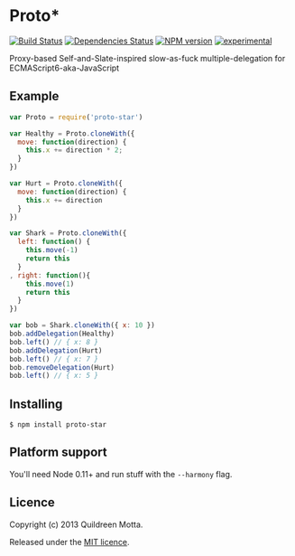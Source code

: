 Proto*
======

[![Build Status](https://travis-ci.org/robotlolita/proto-star.png)](https://travis-ci.org/robotlolita/proto-star)
[![Dependencies Status](https://david-dm.org/robotlolita/proto-star.png)](https://david-dm.org/robotlolita/proto-star.png)
[![NPM version](https://badge.fury.io/js/proto-star.png)](http://badge.fury.io/js/proto-star)
[![experimental](http://hughsk.github.io/stability-badges/dist/experimental.svg)](http://github.com/hughsk/stability-badges)

Proxy-based Self-and-Slate-inspired slow-as-fuck multiple-delegation for
ECMAScript6-aka-JavaScript

## Example

```js
var Proto = require('proto-star')

var Healthy = Proto.cloneWith({
  move: function(direction) {
    this.x += direction * 2;
  }
})

var Hurt = Proto.cloneWith({
  move: function(direction) {
    this.x += direction
  }
})

var Shark = Proto.cloneWith({
  left: function() {
    this.move(-1)
    return this
  }
, right: function(){
    this.move(1)
    return this
  }
})

var bob = Shark.cloneWith({ x: 10 })
bob.addDelegation(Healthy)
bob.left() // { x: 8 }
bob.addDelegation(Hurt)
bob.left() // { x: 7 }
bob.removeDelegation(Hurt)
bob.left() // { x: 5 }
```

## Installing

    $ npm install proto-star
    
    
## Platform support

You'll need Node 0.11+ and run stuff with the `--harmony` flag.


## Licence

Copyright (c) 2013 Quildreen Motta.

Released under the [MIT licence](https://github.com/robotlolita/proto-star/blob/master/LICENCE).
